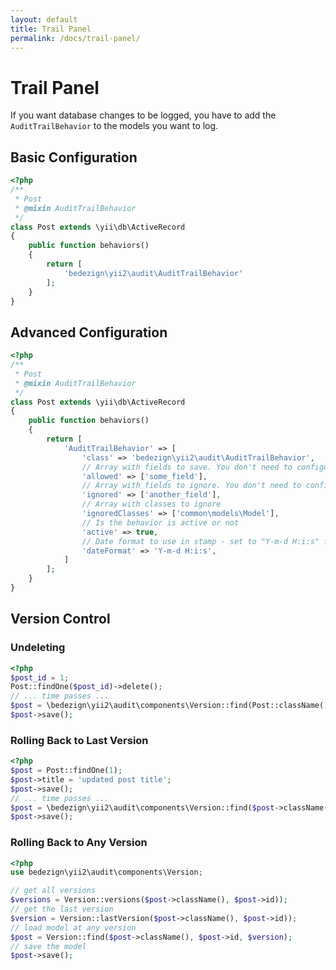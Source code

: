 ```yaml
---
layout: default
title: Trail Panel
permalink: /docs/trail-panel/
---
```


# Trail Panel

If you want database changes to be logged, you have to add the `AuditTrailBehavior` to the models you want to log.

## Basic Configuration

```php
<?php
/**
 * Post
 * @mixin AuditTrailBehavior
 */
class Post extends \yii\db\ActiveRecord
{
    public function behaviors()
    {
        return [
            'bedezign\yii2\audit\AuditTrailBehavior'
        ];
    }
}
```

## Advanced Configuration

```php
<?php
/**
 * Post
 * @mixin AuditTrailBehavior
 */
class Post extends \yii\db\ActiveRecord
{
    public function behaviors()
    {
        return [
            'AuditTrailBehavior' => [
                'class' => 'bedezign\yii2\audit\AuditTrailBehavior',
                // Array with fields to save. You don't need to configure both `allowed` and `ignored`
                'allowed' => ['some_field'],
                // Array with fields to ignore. You don't need to configure both `allowed` and `ignored`
                'ignored' => ['another_field'],
                // Array with classes to ignore
                'ignoredClasses' => ['common\models\Model'],
                // Is the behavior is active or not
                'active' => true,
                // Date format to use in stamp - set to "Y-m-d H:i:s" for datetime or "U" for timestamp
                'dateFormat' => 'Y-m-d H:i:s',
            ]
        ];
    }
}
```


## Version Control

### Undeleting

```php
<?php
$post_id = 1;
Post::findOne($post_id)->delete();
// ... time passes ...
$post = \bedezign\yii2\audit\components\Version::find(Post::className(), $post_id);
$post->save();
```

### Rolling Back to Last Version

```php
<?php
$post = Post::findOne(1);
$post->title = 'updated post title';
$post->save();
// ... time passes ...
$post = \bedezign\yii2\audit\components\Version::find($post->className(), $post->id);
$post->save();
```

### Rolling Back to Any Version

```php
<?php
use bedezign\yii2\audit\components\Version;

// get all versions
$versions = Version::versions($post->className(), $post->id));
// get the last version
$version = Version::lastVersion($post->className(), $post->id));
// load model at any version
$post = Version::find($post->className(), $post->id, $version);
// save the model
$post->save();
```

